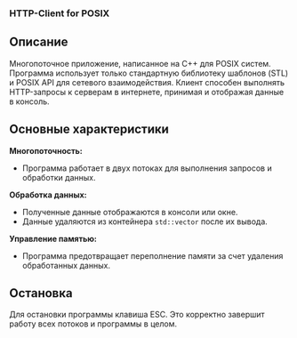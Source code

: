 ### HTTP-Client for POSIX

## Описание

Многопоточное приложение, написанное на C++ для POSIX систем. 
Программа использует только стандартную библиотеку шаблонов (STL) и POSIX API для сетевого взаимодействия.
Клиент способен выполнять HTTP-запросы к серверам в интернете, принимая и отображая данные в консоль.

## Основные характеристики

**Многопоточность:**  
- Программа работает в двух потоках для выполнения запросов и обработки данных.

**Обработка данных:**  
- Полученные данные отображаются в консоли или окне.
- Данные удаляются из контейнера `std::vector` после их вывода.

**Управление памятью:**  
- Программа предотвращает переполнение памяти за счет удаления обработанных данных.


## Остановка
Для остановки программы  клавиша ESC. Это корректно завершит работу всех потоков и программы в целом.

